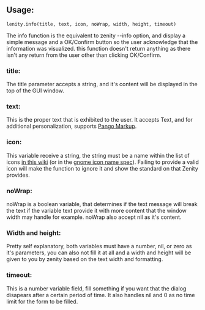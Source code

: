 ## Usage:
```
lenity.info(title, text, icon, noWrap, width, height, timeout)
```
The info function is the equivalent to zenity --info option, and display a simple message and a OK/Confirm button so the user acknowledge that the information was visualized. this function doesn't return anything as there isn't any return from the user other than clicking OK/Confirm.

### title:
The title parameter accepts a string, and it's content will be displayed in the top of the GUI window.

### text:
This is the proper text that is exhibited to the user. It accepts Text, and for additional personalization, supports [Pango Markup](https://developer.gnome.org/pango/stable/PangoMarkupFormat.html).

### icon:
This variable receive a string, the string must be a name within the list of icons [in this wiki](https://github.com/gustavohmsilva/Lenity/wiki/Valid-Icons-List) (or in the [gnome icon name spec](https://developer.gnome.org/icon-naming-spec/#names)). Failing to provide a valid icon will make the function to ignore it and show the standard on that Zenity provides.

### noWrap:
noWrap is a boolean variable, that determines if the text message will break the text if the variable text provide it with more content that the window width may handle for example. noWrap also accept nil as it's content.

### Width and height:
Pretty self explanatory, both variables must have a number, nil, or zero as it's parameters, you can also not fill it at all and a width and height will be given to you by zenity based on the text width and formatting.

### timeout:
This is a number variable field, fill something if you want that the dialog disapears after a certain period of time. It also handles nil and 0 as no time limit for the form to be filled.
